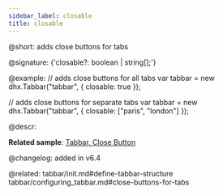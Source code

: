 ```yaml
---
sidebar_label: closable
title: closable
---          
```


@short: adds close buttons for tabs

@signature: {'closable?: boolean | string[];'}

@example:
// adds close buttons for all tabs
var tabbar = new dhx.Tabbar("tabbar", {
	closable: true
});

// adds close buttons for separate tabs
var tabbar = new dhx.Tabbar("tabbar", {
	closable: ["paris", "london"]
});

@descr:

**Related sample**: [Tabbar. Close Button](https://snippet.dhtmlx.com/cysre4v8)

@changelog: added in v6.4

@related: 
tabbar/init.md#define-tabbar-structure
tabbar/configuring_tabbar.md#close-buttons-for-tabs

 

